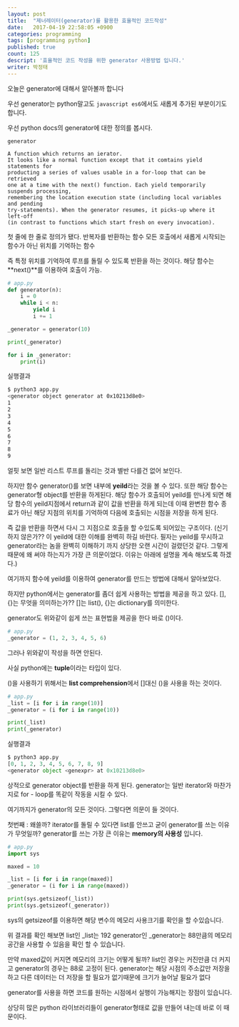 ```yaml
---
layout: post
title:  "제너레이터(generator)를 활용한 효율적인 코드작성"
date:   2017-04-19 22:58:05 +0900
categories: programming
tags: [programming python]
published: true
count: 125
descript: '효율적인 코드 작성을 위한 generator 사용방법 입니다.'
writer: 박정태
---
```


오늘은 generator에 대해서 알아볼까 합니다

우선 generator는 python말고도 `javascript es6`에서도 새롭게 추가된 부분이기도 합니다.

우선 python docs의 generator에 대한 정의를 봅시다.

```
generator

A function which returns an ierator.
It looks like a normal function except that it comtains yield statements for
producting a series of values usable in a for-loop that can be retrieved
one at a time with the next() function. Each yield temporarily suspends processing,
remembering the location execution state (including local variables and pending
try-statements). When the generator resumes, it picks-up where it left-off
(in contrast to functions which start fresh on every invocation).
```

첫 줄에 한 줄로 정의가 됐다.
반복자를 반환하는 함수
모든 호출에서 새롭게 시작되는 함수가 아닌 위치를 기억하는 함수

즉 특정 위치를 기억하여 루프를 돌릴 수 있도록 반환을 하는 것이다.
해당 함수는 **next()**를 이용하여 호출이 가능.

```python
# app.py
def generator(n):
    i = 0
    while i < n:
        yield i
        i += 1

_generator = generator(10)

print(_generator)

for i in _generator:
    print(i)
```

실행결과

```bash
$ python3 app.py
<generator object generator at 0x10213d8e0>
1
2
3
4
5
6
7
8
9
```

얼핏 보면 일반 리스트 루프를 돌리는 것과 별반 다를건 없어 보인다.

하지만 함수 generator()를 보면 내부에 **yeild**라는 것을 볼 수 있다. 또한 해당 함수는 generator형 object를 반환을 하게된다.
해당 함수가 호출되어 yeild를 만나게 되면 해당 함수의 yeild지점에서 return과 같이 값을 반환을 하게 되는데 이때 완변한 함수 종료가 아닌 해당 지점의 위치를 기억하여 다음에 호출되는 시점을 저장을 하게 된다.

즉 값을 반환을 하면서 다시 그 지점으로 호출을 할 수있도록 되어있는 구조이다.
(신기하지 않은가?? 이 yeild에 대한 이해를 완벽히 하길 바란다. 필자는 yeild를 무시하고 generator라는 놈을 완벽히 이해하기 까지 상당한 오랜 시간이 걸렸던것 같다. 그렇게 때문에 왜 써야 하는지가 가장 큰 의문이었다. 이유는 아래에 설명을 계속 해보도록 하겠다.)


여기까지 함수에 yeild를 이용하여 generator를 만드는 방법에 대해서 알아보았다.

하지만 python에서는 generator를 좀더 쉽게 사용하는 방법을 제공을 하고 있다.
[], {}는 무엇을 의미하는가??
[]는  list(), {}는 dictionary를 의미한다.

generator도 위와같이 쉽게 쓰는 표현법을 제공을 한다 바로 ()이다.


```python
# app.py
_generator = (1, 2, 3, 4, 5, 6)
```

그러나 위와같이 작성을 하면 안된다.

사실 python에는 **tuple**이라는 타입이 있다.

()을 사용하기 위해서는 **list comprehension**에서 []대신 ()을 사용을 하는 것이다.

```python
# app.py
_list = [i for i in range(10)]
_generator = (i for i in range(10))

print(_list)
print(_generator)
```

실행결과

```python
$ python3 app.py
[0, 1, 2, 3, 4, 5, 6, 7, 8, 9]
<generator object <genexpr> at 0x10213d8e0>
```

상적으로 generator object를 반환을 하게 된다.
generator는 일반 iterator와 마찬가지로 for - loop를 똑같이 작동을 시킬 수 있다.


여기까지가 generator의 모든 것이다.
그렇다면 의문이 들 것이다.

첫번째 : 왜쓸까? iterator를 돌릴 수 있다면 list를 안쓰고 굳이 generator를 쓰는 이유가 무엇일까?
generator를 쓰는 가장 큰 이유는 **memory의 사용성** 입니다.

```python
# app.py
import sys

maxed = 10

_list = [i for i in range(maxed)]
_generator = (i for i in range(maxed))

print(sys.getsizeof(_list))
print(sys.getsizeof(_generator))
```

sys의 getsizeof를 이용하면 해당 변수의 메모리 사용크기를 확인을 할 수있습니다.

위 결과를 확인 해보면
list인 _list는 192
generator인 _generator는 88만큼의 메모리 공간을 사용할 수 있음을 확인 할 수 있습니다.

만약 maxed값이 커지면 메모리의 크기는 어떻게 될까?
list인 경우는 커진만큼 더 커지고 generator의 경우는 88로 고정이 된다.
generator는 해당 시점의 주소값만 저장을 하고 다른 데이터는 더 저장을 할 필요가 없기때문에 크기가 늘어날 필요가 없다


generator를 사용을 하면 코드를 원하는 시점에서 실행이 가능해지는 장점이 있습니다.

상당히 많은 python 라이브러리들이 generator형태로 값을 만들어 내는데 바로 이 때문이다.